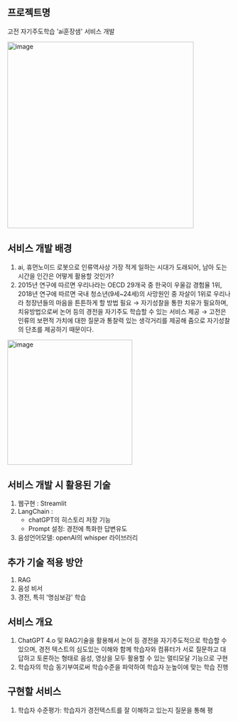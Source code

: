 ## 프로젝트명
  고전 자기주도학습 'ai훈장샘' 서비스 개발 
  
<img width="419" alt="image" src="https://github.com/yoonheeja/aihunjangsam/assets/171656822/043244af-a8a8-48cc-83dd-c71df9a70f29">

  

## 서비스 개발 배경
  1. ai, 휴먼노이드 로봇으로 인류역사상 가장 적게 일하는 시대가 도래되어, 남아 도는 시간을 인간은 어떻게 활용할 것인가?
  2. 2015년 연구에 따르면 우리나라는 OECD 29개국 중 한국이 우울감 경험율 1위, 2018년 연구에 따르면 국내 청소년(9세~24세)의 사망원인 중 자살이 1위로 우리나라 청장년들의 마음을 튼튼하게 할 방법 필요
   → 자기성찰을 통한 치유가 필요하며, 치유방법으로써 논어 등의 경전을 자기주도 학습할 수 있는 서비스 제공
   → 고전은 인류의 보편적 가치에 대한 질문과 통찰력 있는 생각거리를 제공해 줌으로 자기성찰의 단초를 제공하기 때문이다.

<img width="281" alt="image" src="https://github.com/yoonheeja/aihunjangsam/assets/171656822/f3deb881-2e7f-45a9-96e3-583905b8778c">


## 서비스 개발 시 활용된 기술
  1. 웹구현 : Streamlit
  2. LangChain :
     - chatGPT의 히스토리 저장 기능
     - Prompt 설정: 경전에 특화한 답변유도 
  3. 음성언어모델: openAI의 whisper 라이브러리

## 추가 기술 적용 방안
  1. RAG
  2. 음성 비서
  3. 경전, 특히 '명심보감' 학습
 
## 서비스 개요
  1. ChatGPT 4.o 및 RAG기술을 활용해서 논어 등 경전을 자기주도적으로 학습할 수 있으며, 경전 텍스트의 심도있는 이해와 함께 학습자와 컴퓨터가 서로 질문하고 대답하고 토론하는 형태로 음성, 영상을 모두 활용할 수 있는 멀티모달 기능으로 구현
  2. 학습자의 학습 동기부여로써 학습수준을 파악하여 학습자 눈높이에 맞는 학습 진행

## 구현할 서비스
  1. 학습자 수준평가: 학습자가 경전텍스트를 잘 이해하고 있는지 질문을 통해 평
